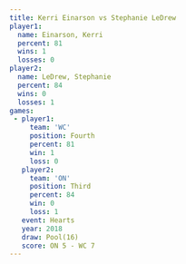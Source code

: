 ```yaml
---
title: Kerri Einarson vs Stephanie LeDrew
player1:                 
  name: Einarson, Kerri  
  percent: 81            
  wins: 1                
  losses: 0              
player2:                 
  name: LeDrew, Stephanie
  percent: 84            
  wins: 0                
  losses: 1              
games:
 - player1:          
     team: 'WC'      
     position: Fourth
     percent: 81     
     win: 1          
     loss: 0         
   player2:         
     team: 'ON'     
     position: Third
     percent: 84    
     win: 0         
     loss: 1        
   event: Hearts     
   year: 2018        
   draw: Pool(16)    
   score: ON 5 - WC 7
---
```

